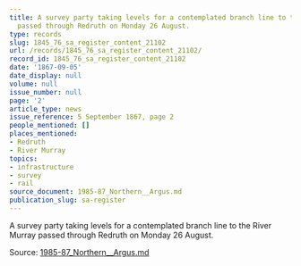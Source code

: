 ```yaml
---
title: A survey party taking levels for a contemplated branch line to the River Murray
  passed through Redruth on Monday 26 August.
type: records
slug: 1845_76_sa_register_content_21102
url: /records/1845_76_sa_register_content_21102/
record_id: 1845_76_sa_register_content_21102
date: '1867-09-05'
date_display: null
volume: null
issue_number: null
page: '2'
article_type: news
issue_reference: 5 September 1867, page 2
people_mentioned: []
places_mentioned:
- Redruth
- River Murray
topics:
- infrastructure
- survey
- rail
source_document: 1985-87_Northern__Argus.md
publication_slug: sa-register
---
```


A survey party taking levels for a contemplated branch line to the River Murray passed through Redruth on Monday 26 August.

Source: [1985-87_Northern__Argus.md](/downloads/markdown/1985-87_Northern__Argus.md)
